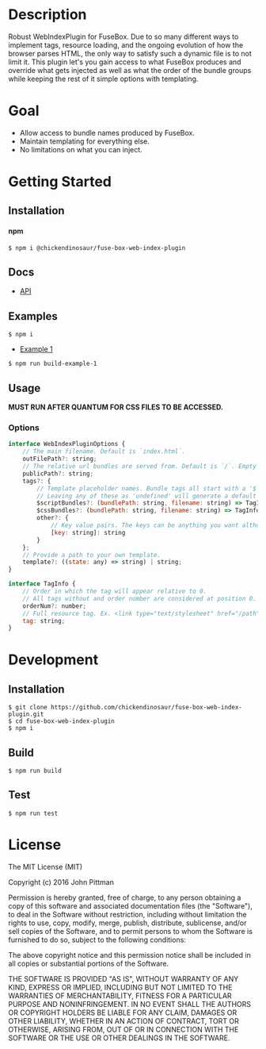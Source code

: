 # Description

Robust WebIndexPlugin for FuseBox. Due to so many different ways to implement tags, resource loading, and the ongoing evolution of how the browser parses HTML, the only way to satisfy such a dynamic file is to not limit it. This plugin let's you gain access to what FuseBox produces and override what gets injected as well as what the order of the bundle groups while keeping the rest of it simple options with templating.

# Goal

*   Allow access to bundle names produced by FuseBox.
*   Maintain templating for everything else.
*   No limitations on what you can inject.

# Getting Started

## Installation

#### npm

```
$ npm i @chickendinosaur/fuse-box-web-index-plugin
```

## Docs

*   [API](./docs/index.html)

## Examples

```
$ npm i
```

*   [Example 1](./examples/fuse.ts)

```
$ npm run build-example-1
```

## Usage

<b>MUST RUN AFTER QUANTUM FOR CSS FILES TO BE ACCESSED.</b>

### Options

```javascript
interface WebIndexPluginOptions {
    // The main filename. Default is `index.html`.
    outFilePath?: string;
    // The relative url bundles are served from. Default is `/`. Empty is set with `.`
    publicPath?: string;
    tags?: {
        // Template placeholder names. Bundle tags all start with a '$'.
        // Leaving any of these as 'undefined' will generate a default tag and order.
        $scriptBundles?: (bundlePath: string, filename: string) => TagInfo,
        $cssBundles?: (bundlePath: string, filename: string) => TagInfo,
        other?: {
            // Key value pairs. The keys can be anything you want although I prefer staying with a '$' for consitency.
            [key: string]: string
        }
    };
    // Provide a path to your own template.
    template?: ((state: any) => string) | string;
}

interface TagInfo {
    // Order in which the tag will appear relative to 0.
    // All tags without and order number are considered at position 0.
    orderNum?: number;
    // Full resource tag. Ex. <link type="text/stylesheet" href="/path" preload>
    tag: string;
}
```

# Development

## Installation

```
$ git clone https://github.com/chickendinosaur/fuse-box-web-index-plugin.git
$ cd fuse-box-web-index-plugin
$ npm i
```

## Build

```
$ npm run build
```

## Test

```
$ npm run test
```

# License

The MIT License (MIT)

Copyright (c) 2016 John Pittman

Permission is hereby granted, free of charge, to any person obtaining a copy
of this software and associated documentation files (the "Software"), to deal
in the Software without restriction, including without limitation the rights
to use, copy, modify, merge, publish, distribute, sublicense, and/or sell
copies of the Software, and to permit persons to whom the Software is
furnished to do so, subject to the following conditions:

The above copyright notice and this permission notice shall be included in all
copies or substantial portions of the Software.

THE SOFTWARE IS PROVIDED "AS IS", WITHOUT WARRANTY OF ANY KIND, EXPRESS OR
IMPLIED, INCLUDING BUT NOT LIMITED TO THE WARRANTIES OF MERCHANTABILITY,
FITNESS FOR A PARTICULAR PURPOSE AND NONINFRINGEMENT. IN NO EVENT SHALL THE
AUTHORS OR COPYRIGHT HOLDERS BE LIABLE FOR ANY CLAIM, DAMAGES OR OTHER
LIABILITY, WHETHER IN AN ACTION OF CONTRACT, TORT OR OTHERWISE, ARISING FROM,
OUT OF OR IN CONNECTION WITH THE SOFTWARE OR THE USE OR OTHER DEALINGS IN THE
SOFTWARE.
